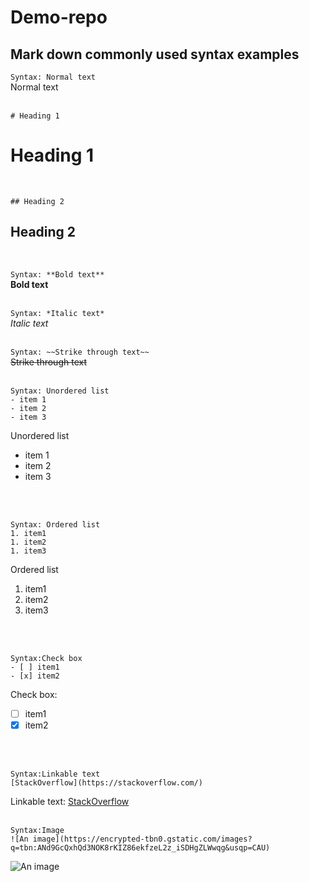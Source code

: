 # Demo-repo

## Mark down commonly used syntax examples

`Syntax: Normal text`
<br/>
Normal text
<br/>
<br/>

`# Heading 1`
# Heading 1
<br/>

`## Heading 2`
## Heading 2
<br/>

`Syntax: **Bold text**`
<br/>
**Bold text**
<br/>
<br/>

`Syntax: *Italic text*`
<br/>
*Italic text*
<br/>
<br/>

`Syntax: ~~Strike through text~~`
<br/>
~~Strike through text~~
<br/>
<br/>

```
Syntax: Unordered list
- item 1
- item 2 
- item 3
```
Unordered list
- item 1
- item 2 
- item 3
<br/>
<br/>

```
Syntax: Ordered list
1. item1
1. item2
1. item3
```
Ordered list
1. item1
1. item2
1. item3
<br/>
<br/>

```
Syntax:Check box
- [ ] item1 
- [x] item2
```
Check box:
- [ ] item1 
- [x] item2
<br/>
<br/>

```
Syntax:Linkable text
[StackOverflow](https://stackoverflow.com/)
```
Linkable text:
[StackOverflow](https://stackoverflow.com/)
<br/>
<br/>

```
Syntax:Image
![An image](https://encrypted-tbn0.gstatic.com/images?q=tbn:ANd9GcQxhQd3NOK8rKIZ86ekfzeL2z_iSDHgZLWwqg&usqp=CAU)
```
![An image](https://encrypted-tbn0.gstatic.com/images?q=tbn:ANd9GcQxhQd3NOK8rKIZ86ekfzeL2z_iSDHgZLWwqg&usqp=CAU)
<br/>
<br/>
